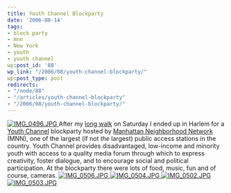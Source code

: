 ```yaml
---
title: Youth Channel Blockparty
date: '2006-08-14'
tags:
- block party
- mnn
- New York
- youth
- youth channel
wp:post_id: '88'
wp_link: "/2006/08/youth-channel-blockparty/"
wp:post_type: post
redirects:
- "/node/88"
- "/articles/youth-channel-blockparty"
- "/2006/08/youth-channel-blockparty/"
---
```


  [ ![IMG_0496.JPG](http://static.flickr.com/77/215254546_becf8e5034.jpg) ](http://www.flickr.com/photos/bensheldon/215254546/ "Photo Sharing")
After my [long walk](http://island94.org/node/86"") on Saturday I ended up in Harlem for a [Youth Channel](http://youthchannel.org) blockparty hosted by [Manhattan Neighborhood Network](http://mnn.org) (MNN), one of the largest (if not _the_ largest) public access stations in the country. Youth Channel provides disadvantaged, low-income and minority youth with access to a quality media forum through which to express creativity, foster dialogue, and to encourage social and political participation. At the blockparty there were lots of food, music, fun and of course, cameras.
  [ ![IMG_0506.JPG](http://static.flickr.com/85/215254618_7eaeacfb42_t.jpg) ](http://www.flickr.com/photos/bensheldon/215254618/ "Photo Sharing") [ ![IMG_0504.JPG](http://static.flickr.com/83/215254570_cf4df120c2_t.jpg) ](http://www.flickr.com/photos/bensheldon/215254570/ "Photo Sharing") [ ![IMG_0502.JPG](http://static.flickr.com/90/215254658_d6ae833377_t.jpg) ](http://www.flickr.com/photos/bensheldon/215254658/ "Photo Sharing") [ ![IMG_0503.JPG](http://static.flickr.com/87/215254682_d859a28e4b_t.jpg) ](http://www.flickr.com/photos/bensheldon/215254682/ "Photo Sharing")
